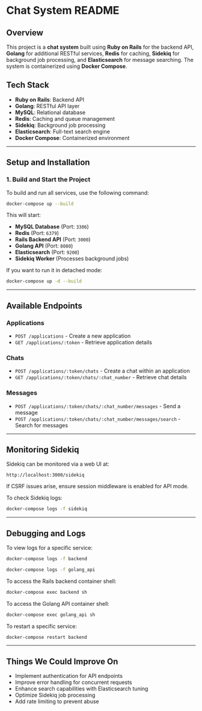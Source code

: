 # Chat System README

## Overview

This project is a **chat system** built using **Ruby on Rails** for the backend API, **Golang** for additional RESTful services, **Redis** for caching, **Sidekiq** for background job processing, and **Elasticsearch** for message searching. The system is containerized using **Docker Compose**.

## Tech Stack

- **Ruby on Rails**: Backend API
- **Golang**: RESTful API layer
- **MySQL**: Relational database
- **Redis**: Caching and queue management
- **Sidekiq**: Background job processing
- **Elasticsearch**: Full-text search engine
- **Docker Compose**: Containerized environment

---

## Setup and Installation

### **1. Build and Start the Project**

To build and run all services, use the following command:

```sh
docker-compose up --build
```

This will start:

- **MySQL Database** (Port: `3306`)
- **Redis** (Port: `6379`)
- **Rails Backend API** (Port: `3000`)
- **Golang API** (Port: `8080`)
- **Elasticsearch** (Port: `9200`)
- **Sidekiq Worker** (Processes background jobs)

If you want to run it in detached mode:

```sh
docker-compose up -d --build
```

---

## Available Endpoints

### **Applications**

- `POST /applications` - Create a new application
- `GET /applications/:token` - Retrieve application details

### **Chats**

- `POST /applications/:token/chats` - Create a chat within an application
- `GET /applications/:token/chats/:chat_number` - Retrieve chat details

### **Messages**

- `POST /applications/:token/chats/:chat_number/messages` - Send a message
- `POST /applications/:token/chats/:chat_number/messages/search` - Search for messages

---

## **Monitoring Sidekiq**

Sidekiq can be monitored via a web UI at:

```
http://localhost:3000/sidekiq
```

If CSRF issues arise, ensure session middleware is enabled for API mode.

To check Sidekiq logs:

```sh
docker-compose logs -f sidekiq
```

---

## **Debugging and Logs**

To view logs for a specific service:

```sh
docker-compose logs -f backend
```

```sh
docker-compose logs -f golang_api
```

To access the Rails backend container shell:

```sh
docker-compose exec backend sh
```

To access the Golang API container shell:

```sh
docker-compose exec golang_api sh
```

To restart a specific service:

```sh
docker-compose restart backend
```

---

## **Things We Could Improve On**

- Implement authentication for API endpoints
- Improve error handling for concurrent requests
- Enhance search capabilities with Elasticsearch tuning
- Optimize Sidekiq job processing
- Add rate limiting to prevent abuse

